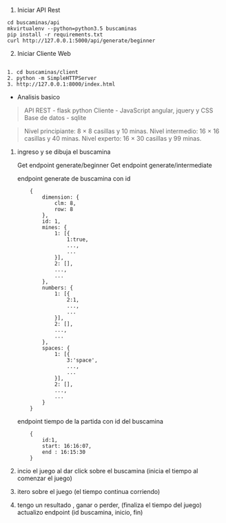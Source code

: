 1. Iniciar API Rest


```
cd buscaminas/api
mkvirtualenv --python=python3.5 buscaminas
pip install -r requirements.txt
curl http://127.0.0.1:5000/api/generate/beginner
```

2.  Iniciar Cliente Web
```

1. cd buscaminas/client
2. python -m SimpleHTTPServer
3. http://127.0.0.1:8000/index.html
```


*  Analisis basico

> API REST - flask python
> Cliente - JavaScript angular, jquery y CSS
> Base de datos - sqlite

> Nivel principiante: 8 × 8 casillas y 10 minas.
> Nivel intermedio: 16 × 16 casillas y 40 minas.
> Nivel experto: 16 × 30 casillas y 99 minas.

1. ingreso y se dibuja el buscamina

    Get endpoint generate/beginner
    Get endpoint generate/intermediate

	endpoint generate de buscamina con id
	```
		{
			dimension: {
				clm: 8,
				row: 8
			},
			id: 1,
			mines: {
				1: [{
					1:true,
					...,
					...
				}],
				2: [],
				...,
				...
			},
			numbers: {
				1: [{
					2:1,
					...,
					...
				}],
				2: [],
				...,
				...
			},
			spaces: {
				1: [{
					3:'space',
					...,
					...
				}],
				2: [],
				...,
				...
			}
		}
    ```

	endpoint tiempo de la partida con id del buscamina
    ```
		{
			id:1,
			start: 16:16:07,
			end : 16:15:30
		}
    ```

2. incio el juego al dar click sobre el buscamina (inicia el tiempo al comenzar el juego)

3. itero sobre el juego (el tiempo continua corriendo)

4. tengo un resultado , ganar o perder, (finaliza el tiempo del juego)
	actualizo endpoint (id buscamina, inicio, fin)
